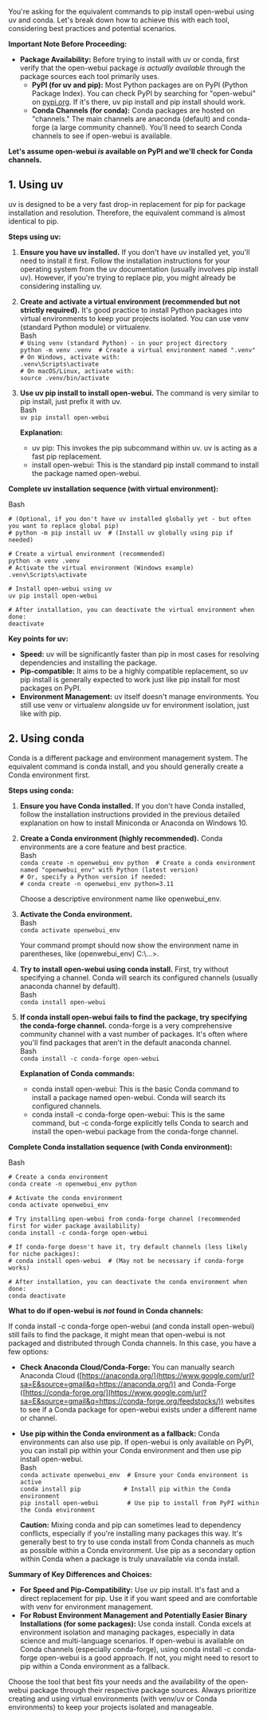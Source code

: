 You're asking for the equivalent commands to pip install open-webui using uv and conda. Let's break down how to achieve this with each tool, considering best practices and potential scenarios.

**Important Note Before Proceeding:**

* **Package Availability:** Before trying to install with uv or conda, first verify that the open-webui package *is actually available* through the package sources each tool primarily uses.  
  * **PyPI (for uv and pip):** Most Python packages are on PyPI (Python Package Index). You can check PyPI by searching for "open-webui" on [pypi.org](https://www.google.com/url?sa=E&source=gmail&q=https://pypi.org/). If it's there, uv pip install and pip install should work.  
  * **Conda Channels (for conda):** Conda packages are hosted on "channels." The main channels are anaconda (default) and conda-forge (a large community channel). You'll need to search Conda channels to see if open-webui is available.

**Let's assume open-webui *is* available on PyPI and we'll check for Conda channels.**

## **1\. Using uv**

uv is designed to be a very fast drop-in replacement for pip for package installation and resolution. Therefore, the equivalent command is almost identical to pip.

**Steps using uv:**

1. **Ensure you have uv installed.** If you don't have uv installed yet, you'll need to install it first. Follow the installation instructions for your operating system from the uv documentation (usually involves pip install uv). However, if you're trying to replace pip, you might already be considering installing uv.  
2. **Create and activate a virtual environment (recommended but not strictly required).** It's good practice to install Python packages into virtual environments to keep your projects isolated. You can use venv (standard Python module) or virtualenv.  
   Bash  
   `# Using venv (standard Python) - in your project directory`  
   `python -m venv .venv  # Create a virtual environment named ".venv"`  
   `# On Windows, activate with:`  
   `.venv\Scripts\activate`  
   `# On macOS/Linux, activate with:`  
   `source .venv/bin/activate`

3. **Use uv pip install to install open-webui.** The command is very similar to pip install, just prefix it with uv.  
   Bash  
   `uv pip install open-webui`

   **Explanation:**  
   * uv pip: This invokes the pip subcommand within uv. uv is acting as a fast pip replacement.  
   * install open-webui: This is the standard pip install command to install the package named open-webui.

**Complete uv installation sequence (with virtual environment):**

Bash

`# (Optional, if you don't have uv installed globally yet - but often you want to replace global pip)`  
`# python -m pip install uv  # (Install uv globally using pip if needed)`

`# Create a virtual environment (recommended)`  
`python -m venv .venv`  
`# Activate the virtual environment (Windows example)`  
`.venv\Scripts\activate`

`# Install open-webui using uv`  
`uv pip install open-webui`

`# After installation, you can deactivate the virtual environment when done:`  
`deactivate`

**Key points for uv:**

* **Speed:** uv will be significantly faster than pip in most cases for resolving dependencies and installing the package.  
* **Pip-compatible:** It aims to be a highly compatible replacement, so uv pip install is generally expected to work just like pip install for most packages on PyPI.  
* **Environment Management:** uv itself doesn't manage environments. You still use venv or virtualenv alongside uv for environment isolation, just like with pip.

## **2\. Using conda**

Conda is a different package and environment management system. The equivalent command is conda install, and you should generally create a Conda environment first.

**Steps using conda:**

1. **Ensure you have Conda installed.** If you don't have Conda installed, follow the installation instructions provided in the previous detailed explanation on how to install Miniconda or Anaconda on Windows 10\.  
2. **Create a Conda environment (highly recommended).** Conda environments are a core feature and best practice.  
   Bash  
   `conda create -n openwebui_env python  # Create a conda environment named "openwebui_env" with Python (latest version)`  
   `# Or, specify a Python version if needed:`  
   `# conda create -n openwebui_env python=3.11`

   Choose a descriptive environment name like openwebui\_env.  
3. **Activate the Conda environment.**  
   Bash  
   `conda activate openwebui_env`

   Your command prompt should now show the environment name in parentheses, like (openwebui\_env) C:\\...\>.  
4. **Try to install open-webui using conda install.** First, try without specifying a channel. Conda will search its configured channels (usually anaconda channel by default).  
   Bash  
   `conda install open-webui`

5. **If conda install open-webui fails to find the package, try specifying the conda-forge channel.** conda-forge is a very comprehensive community channel with a vast number of packages. It's often where you'll find packages that aren't in the default anaconda channel.  
   Bash  
   `conda install -c conda-forge open-webui`

   **Explanation of Conda commands:**  
   * conda install open-webui: This is the basic Conda command to install a package named open-webui. Conda will search its configured channels.  
   * conda install \-c conda-forge open-webui: This is the same command, but \-c conda-forge explicitly tells Conda to search and install the open-webui package from the conda-forge channel.

**Complete Conda installation sequence (with Conda environment):**

Bash

`# Create a conda environment`  
`conda create -n openwebui_env python`

`# Activate the conda environment`  
`conda activate openwebui_env`

`# Try installing open-webui from conda-forge channel (recommended first for wider package availability)`  
`conda install -c conda-forge open-webui`

`# If conda-forge doesn't have it, try default channels (less likely for niche packages):`  
`# conda install open-webui  # (May not be necessary if conda-forge works)`

`# After installation, you can deactivate the conda environment when done:`  
`conda deactivate`

**What to do if open-webui is *not* found in Conda channels:**

If conda install \-c conda-forge open-webui (and conda install open-webui) still fails to find the package, it might mean that open-webui is not packaged and distributed through Conda channels. In this case, you have a few options:

* **Check Anaconda Cloud/Conda-Forge:** You can manually search Anaconda Cloud ([https://anaconda.org/](https://www.google.com/url?sa=E&source=gmail&q=https://anaconda.org/)) and Conda-Forge ([https://conda-forge.org/](https://www.google.com/url?sa=E&source=gmail&q=https://conda-forge.org/feedstocks/)) websites to see if a Conda package for open-webui exists under a different name or channel.  
* **Use pip within the Conda environment as a fallback:** Conda environments can also use pip. If open-webui is only available on PyPI, you can install pip within your Conda environment and then use pip install open-webui.  
  Bash  
  `conda activate openwebui_env  # Ensure your Conda environment is active`  
  `conda install pip            # Install pip within the Conda environment`  
  `pip install open-webui        # Use pip to install from PyPI within the Conda environment`

  **Caution:** Mixing conda and pip can sometimes lead to dependency conflicts, especially if you're installing many packages this way. It's generally best to try to use conda install from Conda channels as much as possible within a Conda environment. Use pip as a secondary option within Conda when a package is truly unavailable via conda install.

**Summary of Key Differences and Choices:**

* **For Speed and Pip-Compatibility:** Use uv pip install. It's fast and a direct replacement for pip. Use it if you want speed and are comfortable with venv for environment management.  
* **For Robust Environment Management and Potentially Easier Binary Installations (for some packages):** Use conda install. Conda excels at environment isolation and managing packages, especially in data science and multi-language scenarios. If open-webui is available on Conda channels (especially conda-forge), using conda install \-c conda-forge open-webui is a good approach. If not, you might need to resort to pip within a Conda environment as a fallback.

Choose the tool that best fits your needs and the availability of the open-webui package through their respective package sources. Always prioritize creating and using virtual environments (with venv/uv or Conda environments) to keep your projects isolated and manageable.
